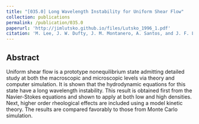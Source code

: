 ```yaml
---
title: "[035.0] Long Wavelength Instability for Uniform Shear Flow"
collection: publications
permalink: /publication/035.0
paperurl: 'http://jimlutsko.github.io/files/Lutsko_1996_1.pdf'
citation: 'M. Lee, J. W. Dufty, J. M. Montanero, A. Santos, and J. F. Lutsko, &quot;Long Wavelength Instability for Uniform Shear Flow&quot;, <i>Phys. Rev. Lett.</i>, <strong>76</strong>, 2702 (1996)'
---
```

Abstract
---
Uniform shear flow is a prototype nonequilibrium state admitting detailed study at both the macroscopic and microscopic levels via theory and computer simulation. It is shown that the hydrodynamic equations for this state have a long wavelength instability. This result is obtained first from the Navier-Stokes equations and shown to apply at both low and high densities. Next, higher order rheological effects are included using a model kinetic theory. The results are compared favorably to those from Monte Carlo simulation.
